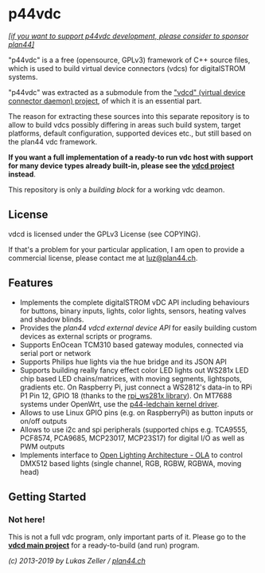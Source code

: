
p44vdc
======

*[[if you want to support p44vdc development, please consider to sponsor plan44]](https://github.com/sponsors/plan44)* 

"p44vdc" is a a free (opensource, GPLv3) framework of C++ source files, which is used to build virtual device connectors (vdcs) for digitalSTROM systems.

"p44vdc" was extracted as a submodule from the ["vdcd" (virtual device connector daemon) project](https://github.com/plan44/vdcd), of which it is an essential part.

The reason for extracting these sources into this separate repository is to allow to build vdcs possibly differing in areas such build system, target platforms, default configuration, supported devices etc., but still based on the plan44 vdc framework.

**If you want a full implementation of a ready-to run vdc host with support for many device types already built-in, please see the [vdcd project](https://github.com/plan44/vdcd) instead**.

This repository is only a *building block* for a working vdc deamon.

License
-------

vdcd is licensed under the GPLv3 License (see COPYING).

If that's a problem for your particular application, I am open to provide a commercial license, please contact me at [luz@plan44.ch](mailto:luz@plan44.ch).


Features
--------

- Implements the complete digitalSTROM vDC API including behaviours for buttons, binary inputs, lights, color lights, sensors, heating valves and shadow blinds.
- Provides the *plan44 vdcd external device API* for easily building custom devices as external scripts or programs.
- Supports EnOcean TCM310 based gateway modules, connected via serial port or network
- Supports Philips hue lights via the hue bridge and its JSON API
- Supports building really fancy effect color LED lights out WS281x LED chip based LED chains/matrices, with moving segments, lightspots, gradients etc.
  On Raspberry Pi, just connect a WS2812's data-in to RPi P1 Pin 12, GPIO 18 (thanks to the [rpi_ws281x library](https://github.com/richardghirst/rpi_ws281x.git)).
  On MT7688 systems under OpenWrt, use the [p44-ledchain kernel driver](https://github.com/plan44/plan44-feed/tree/master/p44-ledchain). 
- Allows to use Linux GPIO pins (e.g. on RaspberryPi) as button inputs or on/off outputs
- Allows to use i2c and spi peripherals (supported chips e.g. TCA9555, PCF8574, PCA9685, MCP23017, MCP23S17) for digital I/O as well as PWM outputs
- Implements interface to [Open Lighting Architecture - OLA](http://www.openlighting.org/) to control DMX512 based lights (single channel, RGB, RGBW, RGBWA, moving head)


Getting Started
---------------

### Not here!

This is not a full vdc program, only important parts of it. Please go to the [**vdcd main project**](https://github.com/plan44/vdcd) for a ready-to-build (and run) program.

*(c) 2013-2019 by Lukas Zeller / [plan44.ch](http://www.plan44.ch/automation)*
